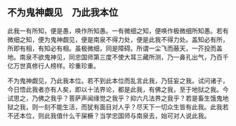##  不为鬼神觑见　乃此我本位

此我一有所知，便是愚，唤作所知愚。一有微细之知，便唤作极微细所知愚。若有微细之知，便为鬼神觑见，便是南泉不得力处，便是此我不得力处。盖知必有所，所即有相，有知必有相。虽极微细，同是障碍。所谓一尘飞而蔽天，一芥投而盖地。南泉不欲鬼神见，同忠国师第三度不使大耳三藏所测，乃一鼻孔出气，乃百千亿万世真修行人榜样。珍重珍重。

不为鬼神觑见，乃此我本位。若不到此本位而乱言此我，乃狂妄之我。试问诸子，今日悟此我者亦有人矣，即以十法界论，都是此我，有佛之我，至于地狱之我。今试思之，乃佛之我乎？菩萨声闻缘觉之我乎？抑六凡法界之我乎？若是畜生饿鬼地狱之我，则一刻不能生活，而犹有面目对人乎？尽天下一切众生皆有此我。此我若不还本位，则此我值什么干屎橛？当学忠国师与南泉去，始可对人说此我。
